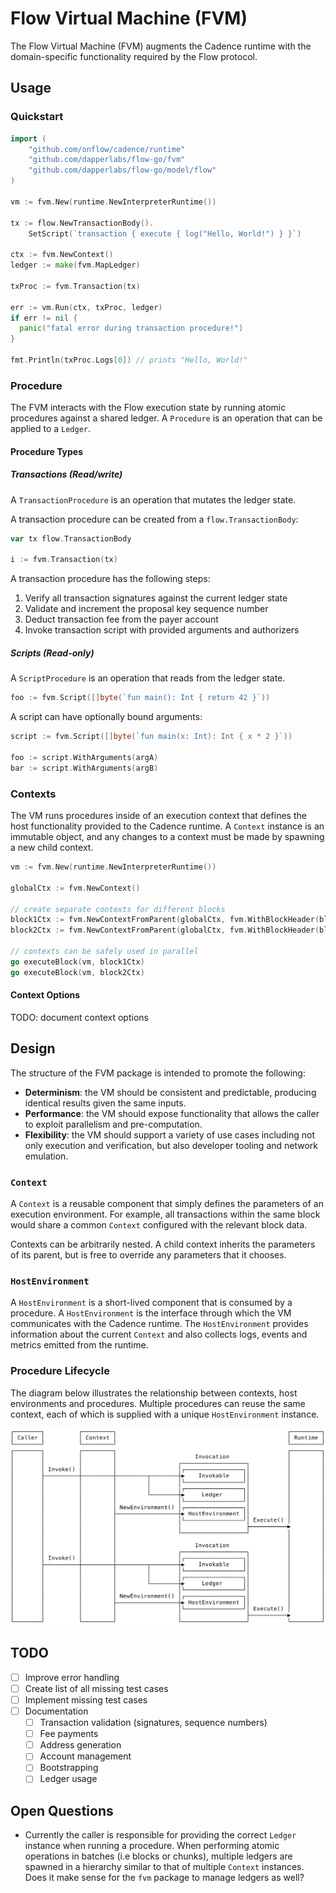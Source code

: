 # Flow Virtual Machine (FVM)

The Flow Virtual Machine (FVM) augments the Cadence runtime with the domain-specific 
functionality required by the Flow protocol.

## Usage

### Quickstart

```go
import (
    "github.com/onflow/cadence/runtime"
    "github.com/dapperlabs/flow-go/fvm"
    "github.com/dapperlabs/flow-go/model/flow"
)

vm := fvm.New(runtime.NewInterpreterRuntime())

tx := flow.NewTransactionBody().
    SetScript(`transaction { execute { log("Hello, World!") } }`)

ctx := fvm.NewContext()
ledger := make(fvm.MapLedger)

txProc := fvm.Transaction(tx)

err := vm.Run(ctx, txProc, ledger)
if err != nil {
  panic("fatal error during transaction procedure!")
}

fmt.Println(txProc.Logs[0]) // prints "Hello, World!"
```

### Procedure

The FVM interacts with the Flow execution state by running atomic procedures against 
a shared ledger. A `Procedure` is an operation that can be applied to a `Ledger`.

#### Procedure Types

##### Transactions (Read/write)

A `TransactionProcedure` is an operation that mutates the ledger state.

A transaction procedure can be created from a `flow.TransactionBody`:

```go
var tx flow.TransactionBody

i := fvm.Transaction(tx)
```

A transaction procedure has the following steps:

1. Verify all transaction signatures against the current ledger state
1. Validate and increment the proposal key sequence number
1. Deduct transaction fee from the payer account
1. Invoke transaction script with provided arguments and authorizers

##### Scripts (Read-only)

A `ScriptProcedure` is an operation that reads from the ledger state.

```go
foo := fvm.Script([]byte(`fun main(): Int { return 42 }`))
```

A script can have optionally bound arguments:

```go
script := fvm.Script([]byte(`fun main(x: Int): Int { x * 2 }`))

foo := script.WithArguments(argA)
bar := script.WithArguments(argB)
```

### Contexts

The VM runs procedures inside of an execution context that defines the host
functionality provided to the Cadence runtime. A `Context` instance is 
an immutable object, and any changes to a context must be made by spawning
a new child context.

```go
vm := fvm.New(runtime.NewInterpreterRuntime())

globalCtx := fvm.NewContext()

// create separate contexts for different blocks
block1Ctx := fvm.NewContextFromParent(globalCtx, fvm.WithBlockHeader(block1))
block2Ctx := fvm.NewContextFromParent(globalCtx, fvm.WithBlockHeader(block2))

// contexts can be safely used in parallel
go executeBlock(vm, block1Ctx)
go executeBlock(vm, block2Ctx)
```

#### Context Options

TODO: document context options

## Design

The structure of the FVM package is intended to promote the following:
- **Determinism**: the VM should be consistent and predictable, producing identical results given the 
same inputs.
- **Performance**: the VM should expose functionality that allows the caller to exploit parallelism and pre-computation.
- **Flexibility**: the VM should support a variety of use cases including not only execution and verification, but also
developer tooling and network emulation.

### `Context`

A `Context` is a reusable component that simply defines the parameters of an execution environment. 
For example, all transactions within the same block would share a common `Context` configured with the relevant
block data.

Contexts can be arbitrarily nested. A child context inherits the parameters of its parent, but is free to override
any parameters that it chooses.

### `HostEnvironment`

A `HostEnvironment` is a short-lived component that is consumed by a procedure. A `HostEnvironment` is the 
interface through which the VM communicates with the Cadence runtime. The `HostEnvironment` provides information about
the current `Context` and also collects logs, events and metrics emitted from the runtime.

### Procedure Lifecycle

The diagram below illustrates the relationship between contexts, host environments and procedures. Multiple procedures
can reuse the same context, each of which is supplied with a unique `HostEnvironment` instance.

![fvm](./fvm.svg)


## TODO

- [ ] Improve error handling
- [ ] Create list of all missing test cases
- [ ] Implement missing test cases
- [ ] Documentation
  - [ ] Transaction validation (signatures, sequence numbers)
  - [ ] Fee payments
  - [ ] Address generation
  - [ ] Account management
  - [ ] Bootstrapping
  - [ ] Ledger usage

## Open Questions

- Currently the caller is responsible for providing the correct `Ledger` instance when running a procedure. When
performing atomic operations in batches (i.e blocks or chunks), multiple ledgers are spawned in a hierarchy similar to 
that of multiple `Context` instances. Does it make sense for the `fvm` package to manage ledgers as well?
